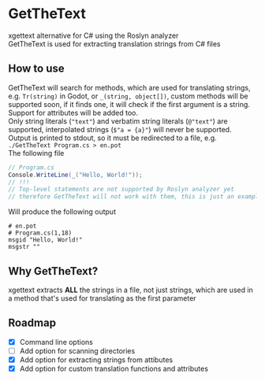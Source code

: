 # GetTheText
xgettext alternative for C# using the Roslyn analyzer  
GetTheText is used for extracting translation strings from C# files

## How to use
GetTheText will search for methods, which are used for translating strings, e.g. `Tr(string)` in Godot, or `_(string, object[])`, custom methods will be supported soon, if it finds one, it will check if the first argument is a string. Support for attributes will be added too.  
Only string literals (`"text"`) and verbatim string literals (`@"text"`) are supported, interpolated strings (`$"a = {a}"`) will never be supported.  
Output is printed to stdout, so it must be redirected to a file, e.g. `./GetTheText Program.cs > en.pot`  
The following file
```cs
// Program.cs
Console.WriteLine(_("Hello, World!"));
// !!!
// Top-level statements are not supported by Roslyn analyzer yet
// therefore GetTheText will not work with them, this is just an example
```
Will produce the following output
```
# en.pot
# Program.cs(1,18)
msgid "Hello, World!"
msgstr ""
```

## Why GetTheText?
xgettext extracts **ALL** the strings in a file, not just strings, which are used in a method that's used for translating as the first parameter

## Roadmap
* [x] Command line options 
* [ ] Add option for scanning directories
* [x] Add option for extracting strings from attibutes
* [x] Add option for custom translation functions and attributes